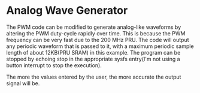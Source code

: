 # Analog Wave Generator

The PWM code can be modified to generate analog-like waveforms by altering the PWM duty-cycle rapidly over time. This is because the PWM frequency can be very fast due to the 200 MHz PRU. The code will output any periodic waveform that is passed to it, with a maximum periodic sample length of about 12KB(PRU SRAM) in this example. The program can be stopped by echoing stop in the appropriate sysfs entry(I'm not using a button interrupt to stop the execution). 

The more the values entered by the user, the more accurate the output signal will be.
